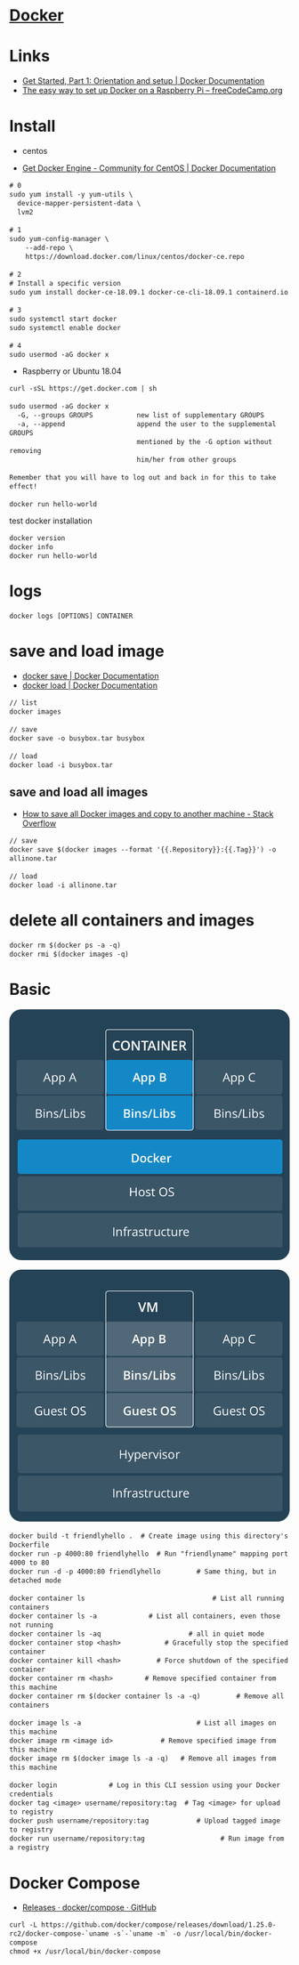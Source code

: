 # [Docker](https://www.docker.com/)

# Links

* [Get Started, Part 1: Orientation and setup | Docker Documentation](https://docs.docker.com/get-started/)
* [The easy way to set up Docker on a Raspberry Pi – freeCodeCamp.org](https://medium.freecodecamp.org/the-easy-way-to-set-up-docker-on-a-raspberry-pi-7d24ced073ef)

# Install

* centos  

* [Get Docker Engine - Community for CentOS | Docker Documentation](https://docs.docker.com/install/linux/docker-ce/centos/)

```
# 0
sudo yum install -y yum-utils \
  device-mapper-persistent-data \
  lvm2

# 1
sudo yum-config-manager \
    --add-repo \
    https://download.docker.com/linux/centos/docker-ce.repo

# 2
# Install a specific version
sudo yum install docker-ce-18.09.1 docker-ce-cli-18.09.1 containerd.io

# 3
sudo systemctl start docker
sudo systemctl enable docker

# 4
sudo usermod -aG docker x
```

* Raspberry or Ubuntu 18.04

```
curl -sSL https://get.docker.com | sh

sudo usermod -aG docker x
  -G, --groups GROUPS           new list of supplementary GROUPS
  -a, --append                  append the user to the supplemental GROUPS
                                mentioned by the -G option without removing
                                him/her from other groups

Remember that you will have to log out and back in for this to take effect!

docker run hello-world
```

test docker installation

```
docker version
docker info
docker run hello-world
```

# logs

```
docker logs [OPTIONS] CONTAINER
```

# save and load image

* [docker save | Docker Documentation](https://docs.docker.com/engine/reference/commandline/save/)
* [docker load | Docker Documentation](https://docs.docker.com/engine/reference/commandline/load/)

```
// list
docker images

// save
docker save -o busybox.tar busybox

// load
docker load -i busybox.tar
```

## save and load all images

* [How to save all Docker images and copy to another machine - Stack Overflow](https://stackoverflow.com/a/54669431)

```
// save
docker save $(docker images --format '{{.Repository}}:{{.Tag}}') -o allinone.tar

// load
docker load -i allinone.tar
```

# delete all containers and images

```
docker rm $(docker ps -a -q)
docker rmi $(docker images -q)
```

# Basic 

![Container](img/Container@2x.png)

![VM](img/VM@2x.png)


```docker
docker build -t friendlyhello .  # Create image using this directory's Dockerfile
docker run -p 4000:80 friendlyhello  # Run "friendlyname" mapping port 4000 to 80
docker run -d -p 4000:80 friendlyhello         # Same thing, but in detached mode

docker container ls                                # List all running containers
docker container ls -a             # List all containers, even those not running
docker container ls -aq					     # all in quiet mode
docker container stop <hash>           # Gracefully stop the specified container
docker container kill <hash>         # Force shutdown of the specified container
docker container rm <hash>        # Remove specified container from this machine
docker container rm $(docker container ls -a -q)         # Remove all containers

docker image ls -a                             # List all images on this machine
docker image rm <image id>            # Remove specified image from this machine
docker image rm $(docker image ls -a -q)   # Remove all images from this machine

docker login             # Log in this CLI session using your Docker credentials
docker tag <image> username/repository:tag  # Tag <image> for upload to registry
docker push username/repository:tag            # Upload tagged image to registry
docker run username/repository:tag                   # Run image from a registry
```

# Docker Compose

* [Releases · docker/compose · GitHub](https://github.com/docker/compose/releases)

```
curl -L https://github.com/docker/compose/releases/download/1.25.0-rc2/docker-compose-`uname -s`-`uname -m` -o /usr/local/bin/docker-compose
chmod +x /usr/local/bin/docker-compose
```

